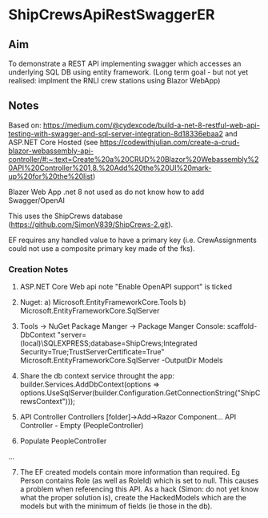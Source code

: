 # ShipCrewsApiRestSwaggerER

## Aim
To demonstrate a REST API implementing swagger which accesses an underlying SQL DB using entity framework.
(Long term goal - but not yet realised: implment the RNLI crew stations using Blazor WebApp)

## Notes
Based on: https://medium.com/@cydexcode/build-a-net-8-restful-web-api-testing-with-swagger-and-sql-server-integration-8d18336ebaa2 
and ASP.NET Core Hosted (see https://codewithjulian.com/create-a-crud-blazor-webassembly-api-controller/#:~:text=Create%20a%20CRUD%20Blazor%20Webassembly%20API%20Controller%201,8.%20Add%20the%20UI%20mark-up%20for%20the%20list)  

Blazer Web App .net 8 not used as do not know how to add Swagger/OpenAI  

This uses the ShipCrews database (https://github.com/SimonV839/ShipCrews-2.git).

EF requires any handled value to have a primary key (i.e. CrewAssignments could not use a composite primary key made of the fks).

### Creation Notes
1) ASP.NET Core Web api
	note "Enable OpenAPI support" is ticked

2. Nuget:
	a) Microsoft.EntityFrameworkCore.Tools
	b) Microsoft.EntityFrameworkCore.SqlServer

3) Tools -> NuGet Package Manger -> Package Manger Console:
	scaffold-DbContext "server=(local)\SQLEXPRESS;database=ShipCrews;Integrated Security=True;TrustServerCertificate=True" Microsoft.EntityFrameworkCore.SqlServer -OutputDir Models

4) Share the db context service throught the app:
	builder.Services.AddDbContext<ShipCrewsContext>(options => options.UseSqlServer(builder.Configuration.GetConnectionString("ShipCrewsContext")));

5) API Controller
	Controllers [folder]->Add->Razor Component...
	API Controller - Empty (PeopleController)

6) Populate PeopleController

...

7) The EF created models contain more information than required. Eg Person contains Role (as well as RoleId)
	which is set to null. This causes a problem when referencing this API.
	As a hack (Simon: do not yet know what the proper solution is), create the HackedModels which are
	the models but with the minimum of fields (ie those in the db).

